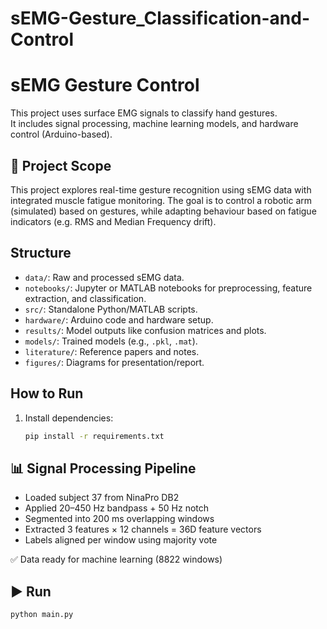 # sEMG-Gesture_Classification-and-Control
# sEMG Gesture Control

This project uses surface EMG signals to classify hand gestures.  
It includes signal processing, machine learning models, and hardware control (Arduino-based).

## 🧠 Project Scope
This project explores real-time gesture recognition using sEMG data with integrated muscle fatigue monitoring. The goal is to control a robotic arm (simulated) based on gestures, while adapting behaviour based on fatigue indicators (e.g. RMS and Median Frequency drift).

## Structure

- `data/`: Raw and processed sEMG data.
- `notebooks/`: Jupyter or MATLAB notebooks for preprocessing, feature extraction, and classification.
- `src/`: Standalone Python/MATLAB scripts.
- `hardware/`: Arduino code and hardware setup.
- `results/`: Model outputs like confusion matrices and plots.
- `models/`: Trained models (e.g., `.pkl`, `.mat`).
- `literature/`: Reference papers and notes.
- `figures/`: Diagrams for presentation/report.

## How to Run

1. Install dependencies:
   ```bash
   pip install -r requirements.txt

## 📊 Signal Processing Pipeline

- Loaded subject 37 from NinaPro DB2
- Applied 20–450 Hz bandpass + 50 Hz notch
- Segmented into 200 ms overlapping windows
- Extracted 3 features × 12 channels = 36D feature vectors
- Labels aligned per window using majority vote

✅ Data ready for machine learning (8822 windows)

## ▶️ Run

```bash
python main.py
